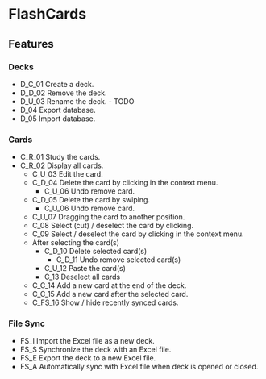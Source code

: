 # FlashCards
## Features

### Decks

- D_C_01 Create a deck.
- D_D_02 Remove the deck.
- D_U_03 Rename the deck. - TODO
- D_04 Export database.
- D_05 Import database.

### Cards
- C_R_01 Study the cards.
- C_R_02 Display all cards.
    - C_U_03 Edit the card.
    - C_D_04 Delete the card by clicking in the context menu.
        - C_U_06 Undo remove card.
    - C_D_05 Delete the card by swiping.
        - C_U_06 Undo remove card.
    - C_U_07 Dragging the card to another position.
    - C_08 Select (cut) / deselect the card by clicking.
    - C_09 Select / deselect the card by clicking in the context menu.
    - After selecting the card(s)
        - C_D_10 Delete selected card(s)
            - C_D_11 Undo remove selected card(s)
        - C_U_12 Paste the card(s)
        - C_13 Deselect all cards
    - C_C_14 Add a new card at the end of the deck.
    - C_C_15 Add a new card after the selected card.
    - C_FS_16 Show / hide recently synced cards.

### File Sync

- FS_I Import the Excel file as a new deck.
- FS_S Synchronize the deck with an Excel file.
- FS_E Export the deck to a new Excel file.
- FS_A Automatically sync with Excel file when deck is opened or closed.